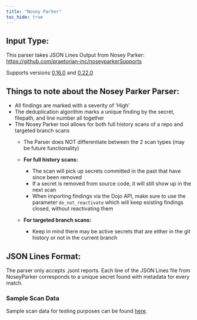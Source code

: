 ```yaml
---
title: "Nosey Parker"
toc_hide: true
---
```

Input Type:
-
This parser takes JSON Lines Output from Nosey Parker: https://github.com/praetorian-inc/noseyparkerSupports

Supports versions [0.16.0](https://github.com/praetorian-inc/noseyparker/releases/tag/v0.16.0) and [0.22.0](https://github.com/praetorian-inc/noseyparker/releases/tag/v0.22.0)

Things to note about the Nosey Parker Parser:
-
- All findings are marked with a severity of 'High'
- The deduplication algorithm marks a unique finding by the secret, filepath, and line number all together
- The Nosey Parker tool allows for both full history scans of a repo and targeted branch scans
   - The Parser does NOT differentiate between the 2 scan types (may be future functionality)

   - **For full history scans:**
     - The scan will pick up secrets committed in the past that have since been removed
     - If a secret is removed from source code, it will still show up in the next scan
     - When importing findings via the Dojo API, make sure to use the parameter `do_not_reactivate`  which will keep existing findings closed, without reactivating them
    - **For targeted branch scans:**
      - Keep in mind there may be active secrets that are either in the git history or not in the current branch

JSON Lines Format:
-
The parser only accepts .jsonl reports. Each line of the JSON Lines file from NoseyParker corresponds to a unique secret found with metadata for every match.


### Sample Scan Data
Sample scan data for testing purposes can be found [here](https://github.com/DefectDojo/django-DefectDojo/tree/master/unittests/scans/noseyparker).
